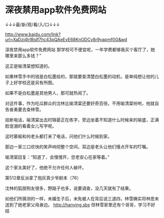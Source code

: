 # 深夜禁用app软件免费网站

↓↓↓最/新/观/看/入/口↓↓↓

http://www.baidu.com/link?url=XaDzi4lrlBsIf7hc43pQAeEvE68KnODCy8r9yapmf0G&wd

深夜禁用app软件免费网站
那学校可不便宜呢，一年学费都够我买个客厅了，她哪里来那么多钱？”

这正是喻清棠想知道的。

如果林雪手中的钱是白松墨给的，那就要查清楚白松墨的动机，是单纯想让他的儿子上好学校还是另有所图。

如果不是白松墨是其他男人，那可就热闹了。

对这件事，作为吃瓜群众的沈林比喻清棠还要好奇百倍，不用喻清棠吩咐，他就自告奋勇要去查林雪。

挂断电话，喻清棠出去时锦晏正在练字，旁边坐着不知道什么时候来的喻盛，正满脸宠溺的看着女儿写字呢。

这时慕榆和何老头都打来了电话，问他们什么时候到家。

那边一家三口欢快的笑声响彻整个空间，耳边是老头让他们慢点开车的叮嘱。

喻清棠回复：“知道了，会慢慢开，您老安心在家等着。”

这个家太美好了，他绝不允许任何人破坏。

第512章反派拿了炮灰真少爷剧本（76）

沈林的狐朋狗友很多，野路子也多，说要调查，没几天就有了结果。

如他们所猜测的一样，未婚生子后，未免被人在背后说三道四，林雪确实将林思末送到了她老家父母身边。
http://hanying.sbs
但林雪家里还有个哥哥，学习不好结

